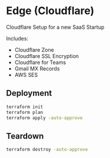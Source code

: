 # Edge (Cloudflare)

Cloudflare Setup for a new SaaS Startup

Includes:

 - Cloudflare Zone
 - Cloudflare SSL Encryption
 - Cloudflare for Teams
 - Gmail MX Records
 - AWS SES

## Deployment

```sh
terraform init
terraform plan
terraform apply -auto-approve
```

## Teardown

```sh
terraform destroy -auto-approve
```
